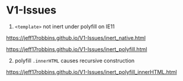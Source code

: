 # V1-Issues

1. `<template>` not inert under polyfill on IE11

https://jeff17robbins.github.io/V1-Issues/inert_native.html

https://jeff17robbins.github.io/V1-Issues/inert_polyfill.html


2. polyfill `.innerHTML` causes recursive construction

https://jeff17robbins.github.io/V1-Issues/inert_polyfill_innerHTML.html
